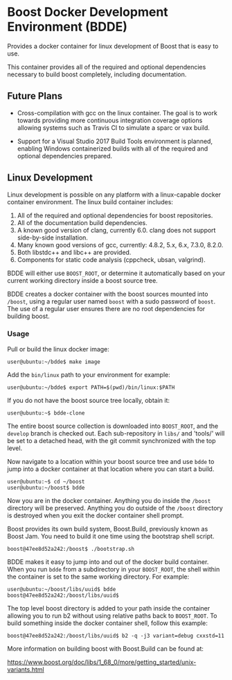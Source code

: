 # Boost Docker Development Environment (BDDE)

Provides a docker container for linux development of Boost that is
easy to use.

This container provides all of the required and optional dependencies
necessary to build boost completely, including documentation.

## Future Plans

* Cross-compilation with gcc on the linux container.  The goal is to
  work towards providing more continuous integration coverage options
  allowing systems such as Travis CI to simulate a sparc or vax build.

* Support for a Visual Studio 2017 Build Tools environment is planned,
  enabling Windows containerized builds with all of the required and
  optional dependencies prepared.

## Linux Development

Linux development is possible on any platform with a linux-capable
docker container environment.  The linux build container includes:

1. All of the required and optional dependencies for boost repositories.
2. All of the documentation build dependencies.
3. A known good version of clang, currently 6.0.
   clang does not support side-by-side installation.
4. Many known good versions of gcc, currently:
   4.8.2, 5.x, 6.x, 7.3.0, 8.2.0.
5. Both libstdc++ and libc++ are provided.
6. Components for static code analysis (cppcheck, ubsan, valgrind).

BDDE will either use `BOOST_ROOT`, or determine it automatically based
on your current working directory inside a boost source tree.

BDDE creates a docker container with the boost sources mounted into `/boost`,
using a regular user named `boost` with a sudo password of `boost`.  The
use of a regular user ensures there are no root dependencies for building
boost.

### Usage

Pull or build the linux docker image:

    user@ubuntu:~/bdde$ make image

Add the `bin/linux` path to your environment for example:

    user@ubuntu:~/bdde$ export PATH=$(pwd)/bin/linux:$PATH

If you do not have the boost source tree locally, obtain it:

    user@ubuntu:~$ bdde-clone

The entire boost source collection is downloaded into `BOOST_ROOT`, and
the `develop` branch is checked out.  Each sub-repository in `libs/` and
'tools/' will be set to a detached head, with the git commit synchronized
with the top level.

Now navigate to a location within your boost source tree and use `bdde`
to jump into a docker container at that location where you can start a build.

    user@ubuntu:~$ cd ~/boost
    user@ubuntu:~/boost$ bdde

Now you are in the docker container.  Anything you do inside the `/boost`
directory will be preserved.  Anything you do outside of the `/boost`
directory is destroyed when you exit the docker container shell prompt.

Boost provides its own build system, Boost.Build, previously known as Boost
Jam.  You need to build it one time using the bootstrap shell script.

    boost@47ee8d52a242:/boost$ ./bootstrap.sh

BDDE makes it easy to jump into and out of the docker build container.  When
you run `bdde` from a subdirectory in your `BOOST_ROOT`, the shell within
the container is set to the same working directory.  For example:

    user@ubuntu:~/boost/libs/uuid$ bdde
    boost@47ee8d52a242:/boost/libs/uuid$
    
The top level boost directory is added to your path inside the container
allowing you to run b2 without using relative paths back to `BOOST_ROOT`.
To build something inside the docker container shell, follow this example:

    boost@47ee8d52a242:/boost/libs/uuid$ b2 -q -j3 variant=debug cxxstd=11

More information on building boost with Boost.Build can be found at:

https://www.boost.org/doc/libs/1_68_0/more/getting_started/unix-variants.html
